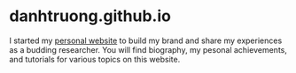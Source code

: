 # danhtruong.github.io
I started my [personal website](https://danhdtruong.com) to build my brand and share my experiences as a budding researcher. You will find biography, my pesonal achievements, and tutorials for various topics on this website. 
